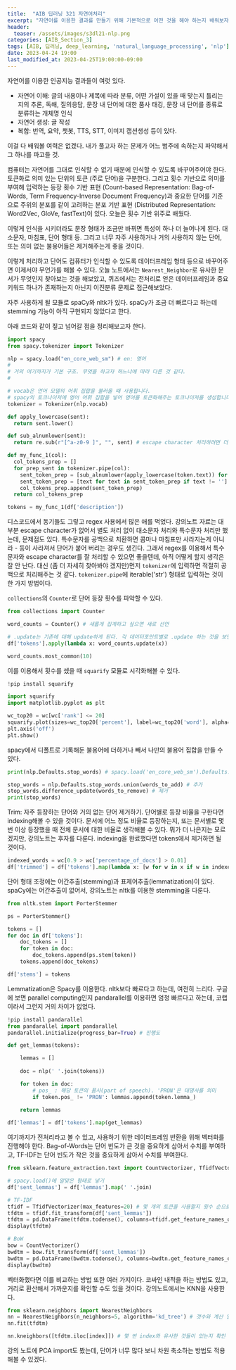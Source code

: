 ```yaml
---
title:  "AIB 딥러닝 321 자연어처리"
excerpt: "자연어를 이용한 결과를 만들기 위해 기본적으로 어떤 것을 해야 하는지 배워보자"
header:
  teaser: /assets/images/s3dl21-nlp.png
categories: [AIB_Section_3]
tags: [AIB, 딥러닝, deep_learning, 'natural_language_processing', 'nlp']
date: 2023-04-24 19:00
last_modified_at: 2023-04-25T19:00:00-09:00
---
```


자연어를 이용한 인공지능 결과들이 여럿 있다.
- 자연어 이해: 글의 내용이나 제목에 따라 분류, 어떤 가설이 있을 때 맞는지 틀리는지의 추론, 독해, 질의응답, 문장 내 단어에 대한 품사 태깅, 문장 내 단어를 종류로 분류하는 개체명 인식
- 자연어 생성: 글 작성
- 복합: 번역, 요약, 챗봇, TTS, STT, 이미지 캡션생성 등이 있다.

이걸 다 배워볼 여력은 없겠다. 내가 풀고자 하는 문제가 어느 범주에 속하는지 파악해서 그 하나를 파고들 것.

컴퓨터는 자연어를 그대로 인식할 수 없기 때문에 인식할 수 있도록 바꾸어주어야 한다. 토큰화로 의미 있는 단위의 토큰 (주로 단어)을 구분한다. 그리고 횟수 기반으로 의미를 부여해 입력하는 등장 횟수 기반 표현 (Count-based Representation: Bag-of-Words, Term Frequency-Inverse Document Frequency)과 중요한 단어를 기준으로 주위의 분포를 같이 고려하는 분포 기반 표현 (Distributed Representation: Word2Vec, GloVe, fastText)이 있다. 오늘은 횟수 기반 위주로 배웠다.

이렇게 인식을 시키더라도 문장 형태가 조금만 바뀌면 특성이 하나 더 늘어나게 된다. 대소문자, 마침표, 단어 형태 등. 그리고 너무 자주 사용하거나 거의 사용하지 않는 단어, 또는 의미 없는 불용어들은 제거해주는게 좋을 것이다.

이렇게 처리하고 단어도 컴퓨터가 인식할 수 있도록 데이터프레임 형태 등으로 바꾸어주면 이제서야 무언가를 해볼 수 있다. 오늘 노트에서는 `Nearest_Neighbor`로 유사한 문서가 무엇인지 찾아보는 것을 해보았고, 퀴즈에서는 전처리로 얻은 데이터프레임과 중요 키워드 하나가 존재하는지 아닌지 이진분류 문제로 접근해보았다.

자주 사용하게 될 모듈로 spaCy와 nltk가 있다. spaCy가 조금 더 빠르다고 하는데 stemming 기능이 아직 구현되지 않았다고 한다.

아래 코드와 같이 짚고 넘어갈 점을 정리해보고자 한다.

```python
import spacy
from spacy.tokenizer import Tokenizer

nlp = spacy.load("en_core_web_sm") # en: 영어
#
# 거의 여기까지가 기본 구조. 무엇을 하고자 하느냐에 따라 다른 것 같다.
#

# vocab은 언어 모델의 어휘 집합을 불러올 때 사용합니다.
# spacy의 토크나이저에 영어 어휘 집합을 넣어 영어를 토큰화해주는 토크나이저를 생성합니다.
tokenizer = Tokenizer(nlp.vocab)
```

```python
def apply_lowercase(sent):
  return sent.lower()

def sub_alnumlower(sent):
  return re.sub(r"[^a-z0-9 ]", "", sent) # escape character 처리하려면 더 복잡하게 구성해야 함

def my_func_1(col):
  col_tokens_prep = []
  for prep_sent in tokenizer.pipe(col):
    sent_token_prep = [sub_alnumlower(apply_lowercase(token.text)) for token in prep_sent]
    sent_token_prep = [text for text in sent_token_prep if text != '']
    col_tokens_prep.append(sent_token_prep)
  return col_tokens_prep

tokens = my_func_1(df['description'])
```

디스코드에서 동기들도 그렇고 regex 사용에서 많은 애를 먹었다. 강의노트 자료는 대부분 escape character가 없어서 별도 처리 없이 대소문자 처리와 특수문자 처리만 했는데, 문제점도 있다. 특수문자를 공백으로 치환하면 콤마나 마침표만 사라지는게 아니라 - 등이 사라져서 단어가 붙어 버리는 경우도 생긴다. 그래서 regex를 이용해서 특수문자와 escape character를 잘 처리할 수 있으면 좋을텐데, 아직 어떻게 할지 생각은 잘 안 난다. 대신 (좀 더 자세히 찾아봐야 겠지만)먼저 `tokenizer`에 입력하면 적절히 공백으로 처리해주는 것 같다. `tokenizer.pipe`에 iterable('str') 형태로 입력하는 것이 한 가지 방법이다.

`collections`의 `Counter`로 단어 등장 횟수를 파악할 수 있다.

```python
from collections import Counter

word_counts = Counter() # 새롭게 집계하고 싶으면 새로 선언

# .update는 기존에 대해 update하게 된다. 각 데이터포인트별로 .update 하는 것을 보면 쉽게 알 수 있다.
df['tokens'].apply(lambda x: word_counts.update(x))

word_counts.most_common(10)
```

이를 이용해서 횟수를 셌을 때 `squarify` 모듈로 시각화해볼 수 있다.

```python
!pip install squarify

import squarify
import matplotlib.pyplot as plt

wc_top20 = wc[wc['rank'] <= 20]
squarify.plot(sizes=wc_top20['percent'], label=wc_top20['word'], alpha=0.6)
plt.axis('off')
plt.show()
```

spacy에서 디폴트로 기록해둔 불용어에 더하거나 빼서 나만의 불용어 집합을 만들 수 있다.

```python
print(nlp.Defaults.stop_words) # spacy.load('en_core_web_sm').Defaults.stop_words

stop_words = nlp.Defaults.stop_words.union(words_to_add) # 추가
stop_words.difference_update(words_to_remove) # 제거
print(stop_words)
```

Trim: 자주 등장하는 단어와 거의 없는 단어 제거하기. 단어별로 등장 비율을 구한다면 indexing해볼 수 있을 것이다. 문서에 어느 정도 비율로 등장하는지, 또는 문서별로 몇 번 이상 등장했을 때 전체 문서에 대한 비율로 생각해볼 수 있다. 뭐가 더 나은지는 모르겠지만, 강의노트는 후자를 다룬다. indexing을 완료했다면 tokens에서 제거하면 될 것이다.

```python
indexed_words = wc[0.9 > wc['percentage_of_docs'] > 0.01]
df['trimmed'] = df['tokens'].map(lambda x: [w for w in x if w in indexed_words])
```

단어 형태 조정에는 어간추출(stemming)과 표제어추출(lemmatization)이 있다. spaCy에는 어간추출이 없어서, 강의노트는 nltk를 이용한 stemming을 다룬다.

```python
from nltk.stem import PorterStemmer

ps = PorterStemmer()

tokens = []
for doc in df['tokens']:
    doc_tokens = []
    for token in doc:
        doc_tokens.append(ps.stem(token))
    tokens.append(doc_tokens)

df['stems'] = tokens
```

Lemmatization은 Spacy를 이용한다. nltk보다 빠르다고 하는데, 여전히 느리다. 구글에 보면 parallel computing인지 pandarallel를 이용하면 엄청 빠르다고 하는데, 코랩이라서 그런지 거의 차이가 없었다.

```python
!pip install pandarallel
from pandarallel import pandarallel
pandarallel.initialize(progress_bar=True) # 진행도

def get_lemmas(tokens):

    lemmas = []
    
    doc = nlp(' '.join(tokens))

    for token in doc:
        # pos_ : 해당 토큰의 품사(part of speech). 'PRON'은 대명사를 의미
        if token.pos_ != 'PRON': lemmas.append(token.lemma_)
    
    return lemmas

df['lemmas'] = df['tokens'].map(get_lemmas)
```

여기까지가 전처리라고 볼 수 있고, 사용하기 위한 데이터프레임 반환을 위해 벡터화를 진행해야 한다. Bag-of-Words는 단어 빈도가 큰 것을 중요하게 삼아서 수치를 부여하고, TF-IDF는 단어 빈도가 작은 것을 중요하게 삼아서 수치를 부여한다.

```python
from sklearn.feature_extraction.text import CountVectorizer, TfidfVectorizer

# spacy.load()에 알맞은 형태로 넣기
df['sent_lemmas'] = df['lemmas'].map(' '.join)

# TF-IDF
tfidf = TfidfVectorizer(max_features=20) # 몇 개의 토큰을 사용할지 횟수 순으로
tfdtm = tfidf.fit_transform(df['sent_lemmas'])
tfdtm = pd.DataFrame(tfdtm.todense(), columns=tfidf.get_feature_names_out())
display(tfdtm)

# BoW
bow = CountVectorizer()
bwdtm = bow.fit_transform(df['sent_lemmas'])
bwdtm = pd.DataFrame(bwdtm.todense(), columns=bwdtn.get_feature_names_out()) # csr_matrix 연산 속도 관련해서 빠르게 처리한 것을 todense로 df에 알맞은 형태로 변환
display(bwdtm)
```

벡터화했다면 이를 비교하는 방법 또한 여러 가지이다. 코싸인 내적을 하는 방법도 있고, 거리로 환산해서 가까운지를 확인할 수도 있을 것이다. 강의노트에서는 KNN을 사용한다.

```python
from sklearn.neighbors import NearestNeighbors
nn = NearestNeighbors(n_neighbors=5, algorithm='kd_tree') # 갯수와 계산 알고리즘
nn.fit(tfdtm)

nn.kneighbors([tfdtm.iloc[index]]) # 몇 번 index와 유사한 것들이 있는지 확인
```

강의 노트에 PCA import도 봤는데, 단어가 너무 많다 보니 차원 축소하는 방법도 적용해볼 수 있겠다.